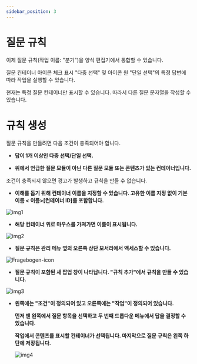```yaml
---
sidebar_position: 3
---
```


# 질문 규칙

이제 질문 규칙(작업 이름: "분기")을 양식 편집기에서 통합할 수 있습니다. 

질문 컨테이너 아이콘 체크 표시 "다중 선택" 및 아이콘 원 "단일 선택"의 특정 답변에 따라 작업을 실행할 수 있습니다.

현재는 특정 질문 컨테이너만 표시할 수 있습니다. 따라서 다른 질문 문자열을 작성할 수 있습니다.

# 규칙 생성

질문 규칙을 만들려면 다음 조건이 충족되어야 합니다.

- **답이 1개 이상인 다중 선택/단일 선택.**

- **위에서 언급한 질문 모듈이 아닌 다른 질문 모듈 또는 콘텐츠가 있는 컨테이너입니다.**

조건이 충족되지 않으면 경고가 발생하고 규칙을 만들 수 없습니다.

- **이해를 돕기 위해 컨테이너 이름을 지정할 수 있습니다. 고유한 이름 지정 없이 기본 이름 < 이름>[컨테이너 ID]를 포함합니다.**

 ![img1](/img/forms/img1.png)

 - **해당 컨테이너 위로 마우스를 가져가면 이름이 표시됩니다.**

  ![img2](/img/forms/img2.png)

 - **질문 규칙은 관리 메뉴 옆의 오른쪽 상단 모서리에서 액세스할 수 있습니다.**

  ![Fragebogen-icon](/img/forms/Fragebogen-icon.png)


   - **질문 규칙이 포함된 새 팝업 창이 나타납니다. "규칙 추가"에서 규칙을 만들 수 있습니다.**

   ![img3](/img/forms/img3.png)

- **왼쪽에는 "조건"이 정의되어 있고 오른쪽에는 "작업"이 정의되어 있습니다.**

  **먼저 맨 왼쪽에서 질문 항목을 선택하고 두 번째 드롭다운 메뉴에서 답을 결정할 수 있습니다.**

  **작업에서 콘텐츠를 표시할 컨테이너가 선택됩니다. 마지막으로 질문 규칙은 왼쪽 하단에 저장됩니다.**

    ![img4](/img/forms/img4.png)